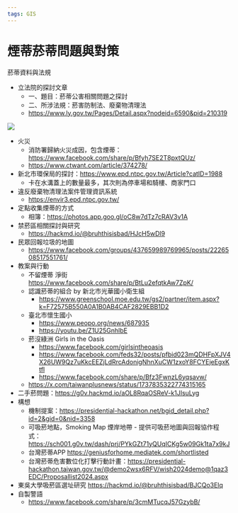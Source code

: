 ```yaml
---
tags: GIS　
---
```


# 煙蒂菸蒂問題與對策

菸蒂資料與法規
- 立法院的探討文章
    - 一、題目：菸蒂公害相關問題之探討
    - 二、所涉法規：菸害防制法、廢棄物清理法
    - https://www.ly.gov.tw/Pages/Detail.aspx?nodeid=6590&pid=210319

![](https://s3-ap-northeast-1.amazonaws.com/g0v-hackmd-images/uploads/upload_3e1b305899eadeff07c17ee9b94c0ed3.jpeg)


- 火災
    - 消防署歸納火災成因，包含煙蒂：https://www.facebook.com/share/p/Bfyh7SE2T8pxtQUz/
    - https://www.ctwant.com/article/374278/
- 新北市環保局的探討：https://www.epd.ntpc.gov.tw/Article?catID=1988
    - 卡在水溝蓋上的數量最多，其次則為停車場和騎樓、商家門口
- 違反廢棄物清理法案件管理資訊系統
    - https://envir3.epd.ntpc.gov.tw/
- 定點收集煙蒂的方式
    - 相簿：https://photos.app.goo.gl/oC8w7dTz7cRAV3v1A
- 禁菸區相關探討與研究
    - https://hackmd.io/@bruhthisisbad/HJcH5wDl9
- 民眾回報垃圾的地圖
    - https://www.facebook.com/groups/437659989769965/posts/2226508517551761/
- 教案與行動
    - 不留煙蒂 淨街 https://www.facebook.com/share/p/BtLu2efqtkAw7ZpK/
    - 認識菸蒂的組合 by 新北市光華國小衛生組
        - https://www.greenschool.moe.edu.tw/gs2/partner/item.aspx?k=F72575B550A0A1B0AB4CAF2829EBB1D2
    - 臺北市懷生國小 
        - https://www.peopo.org/news/687935
        - https://youtu.be/Z1U25GnhlbE
    - 菸沒綠洲 Girls in the Oasis
        - https://www.facebook.com/girlsintheoasis
        - https://www.facebook.com/feds32/posts/pfbid023mQDHFpXJV4X26UW9Qz7uKkcEEZjLdRrcAdonigNhnXuCW1zxoY8FCYEjeEgxKtfl
        - https://www.facebook.com/share/p/Bfz3FwnzL6yqsavw/
    - https://x.com/taiwanplusnews/status/1737835322774315165
- 二手菸問題：https://g0v.hackmd.io/aOL8RqaOSReV-k1JIsuLyg
- 構想
    - 機制提案：https://presidential-hackathon.net/bgid_detail.php?id=2&gid=0&nid=3358
    - 可吸菸地點，Smoking Map 煙岸地帶 - 提供可吸菸地圖與回報協作程式：https://sch001.g0v.tw/dash/prj/PYkGZt71yQUqICKg5w09Gk1ta7x9kJ
    - 台灣菸蒂APP https://geniusforhome.mediatek.com/shortlisted
    - 台灣菸蒂危害數位化打擊行動計畫：https://presidential-hackathon.taiwan.gov.tw/@demo2wsx6RFV/wish2024demo@1qaz3EDC/Proposallist2024.aspx
- 東吳大學吸菸區選址研究 https://hackmd.io/@bruhthisisbad/BJCQo3Elq
- 自製警語 
    - https://www.facebook.com/share/p/3cmMTucqJ57GzybB/
